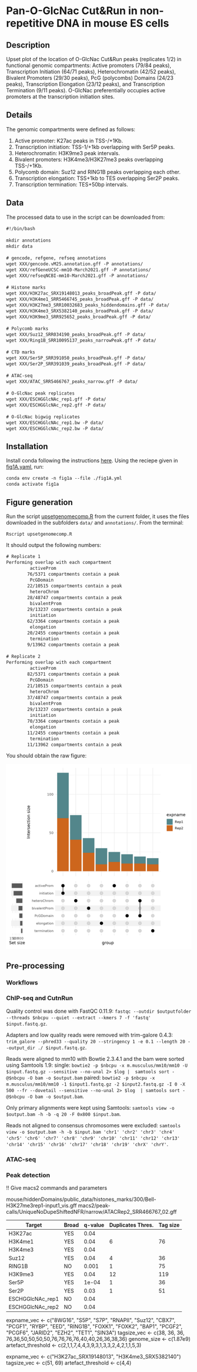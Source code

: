 # Pan-O-GlcNac Cut&Run in non-repetitive DNA in mouse ES cells

## Description

Upset plot of the location of O-GlcNac Cut&Run peaks (replicates 1/2) in functional genomic compartments: Active promoters (79/84 peaks), Transcription Initiation (64/71 peaks), Heterochromatin (42/52 peaks), Bivalent Promoters (29/30 peaks), PcG (polycombs) Domains (24/23 peaks), Transcription Elongation (23/12 peaks), and Transcription Termination (9/11 peaks). O-GlcNac preferentially occupies active promoters at the transcription initiation sites.

## Details

The genomic compartments were defined as follows:

1) Active promoter: K27ac peaks in TSS-/+1Kb.
2) Transcription initiation: TSS-1/+1kb overlapping with Ser5P peaks.
3) Heterochromatin: H3K9me3 peak intervals.
4) Bivalent promoters: H3K4me3/H3K27me3 peaks overlapping TSS-/+1Kb. 
5) Polycomb domain: Suz12 and RING1B peaks overlapping each other.
6) Transcription elongation: TSS+1kb to TES overlapping Ser2P peaks.
7) Transcription termination: TES+50bp intervals.

## Data

The processed data to use in the script can be downloaded from:

```
#!/bin/bash

mkdir annotations
mkdir data

# gencode, refgene, refseq annotations
wget XXX/gencode.vM25.annotation.gff -P annotations/
wget XXX/refGeneUCSC-mm10-March2021.gff -P annotations/
wget XXX/refseqNCBI-mm10-March2021.gff -P annotations/

# Histone marks
wget XXX/H3K27ac_SRX19148013_peaks_broadPeak.gff -P data/
wget XXX/H3K4me1_SRR5466745_peaks_broadPeak.gff -P data/
wget XXX/H3K27me3_SRR10032683_peaks_hiddendomains.gff -P data/
wget XXX/H3K4me3_SRX5382140_peaks_broadPeak.gff -P data/
wget XXX/H3K9me3_SRR925652_peaks_broadPeak.gff -P data/

# Polycomb marks
wget XXX/Suz12_SRR034190_peaks_broadPeak.gff -P data/
wget XXX/Ring1B_SRR10095137_peaks_narrowPeak.gff -P data/

# CTD marks
wget XXX/Ser5P_SRR391050_peaks_broadPeak.gff -P data/
wget XXX/Ser2P_SRR391039_peaks_broadPeak.gff -P data/

# ATAC-seq
wget XXX/ATAC_SRR5466767_peaks_narrow.gff -P data/

# O-GlcNac peak replicates
wget XXX/ESCHGGlcNAc_rep1.gff -P data/
wget XXX/ESCHGGlcNAc_rep2.gff -P data/

# O-GlcNac bigwig replicates
wget XXX/ESCHGGlcNAc_rep1.bw -P data/
wget XXX/ESCHGGlcNAc_rep2.bw -P data/
```


## Installation

Install conda following the instructions [here](https://conda.io/projects/conda/en/latest/user-guide/install/index.html). Using the reciepe given in [fig1A.yaml](fig1A.yaml), run:

```
conda env create -n fig1a --file ./fig1A.yml
conda activate fig1a
```

## Figure generation

Run the script [upsetgenomecomp.R](upsetgenomecomp.R) from the current folder, it uses the files downloaded in the subfolders `data/` and `annotations/`. From the terminal:

```
Rscript upsetgenomecomp.R
```

It should output the following numbers:

```
# Replicate 1
Performing overlap with each compartment
		 activeProm
		76/5371 compartments contain a peak
		 PcGDomain
		22/10515 compartments contain a peak
		 heteroChrom
		28/48747 compartments contain a peak
		 bivalentProm
		29/13237 compartments contain a peak
		 initiation
		62/3364 compartments contain a peak
		 elongation
		20/2455 compartments contain a peak
		 termination
		9/13962 compartments contain a peak

# Replicate 2
Performing overlap with each compartment
		 activeProm
		82/5371 compartments contain a peak
		 PcGDomain
		21/10515 compartments contain a peak
		 heteroChrom
		37/48747 compartments contain a peak
		 bivalentProm
		29/13237 compartments contain a peak
		 initiation
		70/3364 compartments contain a peak
		 elongation
		11/2455 compartments contain a peak
		 termination
		11/13962 compartments contain a peak
```

You should obtain the raw figure:

![Upset plot](complexUpset.png)


## Pre-processing

### Workflows

### ChIP-seq and CutnRun

Quality control was done with FastQC 0.11.9: `fastqc --outdir $outputfolder --threads $nbcpu --quiet --extract --kmers 7 -f 'fastq' $input.fastq.gz`.

Adapters and low quality reads were removed with trim-galore 0.4.3: `trim_galore --phred33 --quality 20 --stringency 1 -e 0.1 --length 20 --output_dir ./ $input.fastq.gz`.

Reads were aligned to mm10 with Bowtie 2.3.4.1 and the bam were sorted using Samtools 1.9:
single: `bowtie2 -p $nbcpu -x m.musculus/mm10/mm10 -U $input.fastq.gz --sensitive --no-unal 2> $log |  samtools sort -@$nbcpu -O bam -o $output.bam`
paired: `bowtie2 -p $nbcpu -x m.musculus/mm10/mm10 -1 $input1.fastq.gz -2 $input2.fastq.gz -I 0 -X 500 --fr --dovetail --sensitive --no-unal 2> $log  | samtools sort -@$nbcpu -O bam -o $output.bam`.

Only primary alignments were kept using Samtools: `samtools view -o $output.bam -h -b -q 20 -F 0x800 $input.bam`.

Reads not aligned to consensus chromosomes were excluded: `samtools view -o $output.bam -h -b $input.bam 'chr1' 'chr2' 'chr3' 'chr4' 'chr5' 'chr6' 'chr7' 'chr8' 'chr9' 'chr10' 'chr11' 'chr12' 'chr13' 'chr14' 'chr15' 'chr16' 'chr17' 'chr18' 'chr19' 'chrX' 'chrY'`.

### ATAC-seq

### Peak detection

!! Give macs2 commands and parameters

mouse/hiddenDomains/public_data/histones_marks/300/Bell-H3K27me3rep1-input1_vis.gff
macs2/peak-calls/UniqueNoDupeShiftedNFR/narrow/ATACRep2_SRR466767_02.gff


| Target | Broad | q-value | Duplicates Thres. | Tag size |
|--------|-------|---------|-------------------|----------|
| H3K27ac | YES | 0.04 |
| H3K4me1 | YES | 0.04 | 6 | 76 |
| H3K4me3 | YES | 0.04 |
| Suz12   | YES | 0.04 | 4 | 36 |
| RING1B | NO | 0.001 | 1 | 75 |
| H3K9me3 | YES | 0.04 | 12 | 119 |
| Ser5P | YES | 1e-04 | 1 | 36 |
| Ser2P | YES | 0.03 | 1 | 51 |
| ESCHGGlcNAc_rep1 | NO | 0.04 | 
| ESCHGGlcNAc_rep2 | NO | 0.04 |


expname_vec <- c("8WG16", "S5P", "S7P", "RNAPII", "Suz12", "CBX7", "PCGF1",  "RYBP", "EED", "RING1B", "FOXK1", "FOXK2", "BAP1", "PCGF2", "PCGF6", "JARID2", "EZH2", "TET1", "SIN3A")
tagsize_vec <- c(38, 36, 36, 76,36,50,50,50,50,76,76,76,76,40,40,26,36,38,36)
genome_size <- c(1.87e9)
artefact_threshold <- c(2,1,1,7,4,4,3,9,3,1,3,3,2,4,2,1,1,5,3)

expname_vec <- c("H3K27ac_SRX19148013", "H3K4me3_SRX5382140")
tagsize_vec <- c(51, 69)
artefact_threshold <- c(4,4)


